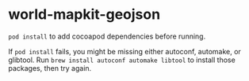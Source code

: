 # world-mapkit-geojson

`pod install` to add cocoapod dependencies before running.

If `pod install` fails, you might be missing either autoconf, automake, or glibtool. Run `brew install autoconf automake libtool` to install those packages, then try again.
